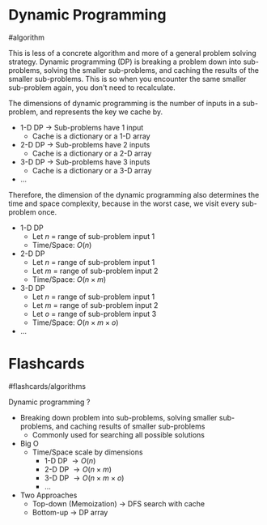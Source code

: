# Dynamic Programming
#algorithm 

This is less of a concrete algorithm and more of a general problem solving strategy. Dynamic programming (DP) is breaking a problem down into sub-problems, solving the smaller sub-problems, and caching the results of the smaller sub-problems. This is so when you encounter the same smaller sub-problem again, you don't need to recalculate.

The dimensions of dynamic programming is the number of inputs in a sub-problem, and represents the key we cache by.
- 1-D DP $\to$ Sub-problems have 1 input
	- Cache is a dictionary or a 1-D array
- 2-D DP $\to$ Sub-problems have 2 inputs
	- Cache is a dictionary or a 2-D array
- 3-D DP $\to$ Sub-problems have 3 inputs
	- Cache is a dictionary or a 3-D array
- $\dots$

Therefore, the dimension of the dynamic programming also determines the time and space complexity, because in the worst case, we visit every sub-problem once.
- 1-D DP
	- Let $n$ = range of sub-problem input 1
	- Time/Space: $O(n)$
- 2-D DP
	- Let $n$ = range of sub-problem input 1
	- Let $m$ = range of sub-problem input 2
	- Time/Space: $O(n \times m)$
- 3-D DP
	- Let $n$ = range of sub-problem input 1
	- Let $m$ = range of sub-problem input 2
	- Let $o$ = range of sub-problem input 3
	- Time/Space: $O(n \times m \times o)$
- $\dots$

# Flashcards
#flashcards/algorithms 

Dynamic programming
?
- Breaking down problem into sub-problems, solving smaller sub-problems, and caching results of smaller sub-problems
	- Commonly used for searching all possible solutions
- Big O
	- Time/Space scale by dimensions
		- 1-D DP $\to O(n)$
		- 2-D DP $\to O(n \times m)$
		- 3-D DP $\to O(n \times m \times o)$
		- $\dots$
- Two Approaches
	- Top-down (Memoization) $\to$ DFS search with cache 
	- Bottom-up $\to$ DP array